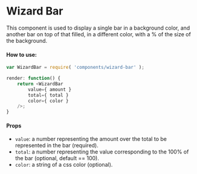 Wizard Bar
==============

This component is used to display a single bar in a background color,
and another bar on top of that filled, in a different color,
with a % of the size of the background.

#### How to use:

```js
var WizardBar = require( 'components/wizard-bar' );

render: function() {
	return <WizardBar
		value={ amount }
		total={ total }
		color={ color }
	/>;
}
```

#### Props

* `value`: a number representing the amount over the total to be represented in the bar (required).
* `total`: a number representing the value corresponding to the 100% of the bar (optional, default == 100).
* `color`: a string of a css color (optional).
